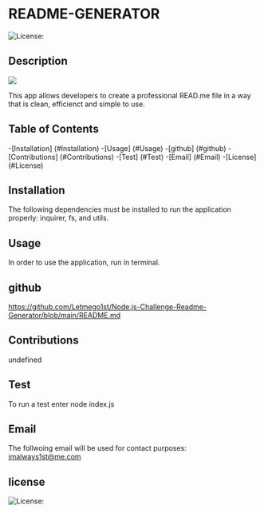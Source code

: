 # README-GENERATOR

  ![License:  ](https://img.shields.io/badge/LicenseMIT-yellow.svg)
## Description
![](https://github.com/nicolewallace09/readme-generator/raw/master/utils/README-GENERATOR%20(1).gif)


This app allows developers to create a professional READ.me file in a way that is clean, efficienct and simple to use.

## Table of Contents

-[Installation] (#Installation)
-[Usage] (#Usage)
-[github] (#github)
-[Contributions] (#Contributions)
-[Test] (#Test)
-[Email] (#Email)
-[License] (#License)

## Installation


The following dependencies must be installed to run the application properly: inquirer, fs, and utils.

## Usage


In order to use the application, run in terminal.

## github
https://github.com/Letmego1st/Node.js-Challenge-Readme-Generator/blob/main/README.md




## Contributions


undefined

## Test


To run a test enter node index.js

## Email
 
The follwoing email will be used for contact purposes: imalways1st@me.com

## license


![License:  ](https://img.shields.io/badge/LicenseMIT-yellow.svg)

  
